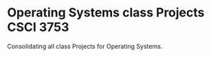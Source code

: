 # Operating Systems class Projects CSCI 3753
Consolidating all class Projects for Operating Systems.
